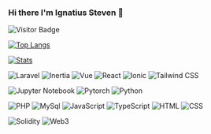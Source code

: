 ### Hi there I'm Ignatius Steven 👋 <a href="https://github.com/KriezAlf"></a>
![Visitor Badge](https://visitor-badge.laobi.icu/badge?page_id=KriezAlf.about-me)

[![Top Langs](https://github-readme-stats.vercel.app/api/top-langs/?username=kevinsorensen523&hide=asp.net&layout=compact&theme=tokyonight&hide_border=true&langs_count=10&title_color=22a4b3&custom_title=Top%20Languages)](https://github.com/KriezAlf)

[![Stats](https://github-readme-stats.vercel.app/api?username=kevinsorensen523&theme=tokyonight&hide_border=true&custom_title=Tius%27s%20GitHub%20Stats&title_color=22a4b3&count_private=true&show_icons=true)](https://github.com/KriezAlf)

![Laravel](https://img.shields.io/badge/-Laravel-ffdedb?style=flat&logo=Laravel)
![Inertia](https://img.shields.io/badge/-Inertia-e0e0e0?style=flat&logo=inertia)
![Vue](https://img.shields.io/badge/-Vue-01735a?style=flat&logo=vuedotjs)
![React](https://img.shields.io/badge/-React-023e6b?style=flat&logo=react&logoColor=b3f7ff)
![Ionic](https://img.shields.io/badge/-Ionic-035063?style=flat&logo=ionic&logoColor=d4eafa)
![Tailwind CSS](https://img.shields.io/badge/-TailwindCSS-black?style=flat&logo=tailwindcss&logoColor=06B6D4)

![Jupyter Notebook](https://img.shields.io/badge/-Jupyter_Notebook-663304?style=flat&logo=jupyter)
![Pytorch](https://img.shields.io/badge/-Pytorch-pink?style=flat&logo=Pytorch)
![Python](https://img.shields.io/badge/-Python-f7cd14?style=flat&logo=Python&logoColor=blue&color=f7cd14)

![PHP](https://img.shields.io/badge/-PHP-1e0257?style=flat&logo=php&logoColor=7c60b5)
![MySql](https://img.shields.io/badge/-MySql-d4d4d4?style=flat&logo=mysql&logoColor=4479A1)
![JavaScript](https://img.shields.io/badge/-JavaScript-black?style=flat&logo=javascript&logoColor=yellow)
![TypeScript](https://img.shields.io/badge/-TypeScript-dcdcde?style=flat&logo=Typescript&logoColor=3178C6)
![HTML](https://img.shields.io/badge/-HTML-ffdbb0?style=flat&logo=html5&logoColor=de7b02)
![CSS](https://img.shields.io/badge/-CSS-9ae4fc?style=flat&logo=Css3&logoColor=2a96f5)

![Solidity](https://img.shields.io/badge/-Solidity-d4d4d4?style=flat&logo=Solidity&logoColor=363636)
![Web3](https://img.shields.io/badge/-Web3.js-black?style=flat&logo=Web3.js&logoColor=F16822)
